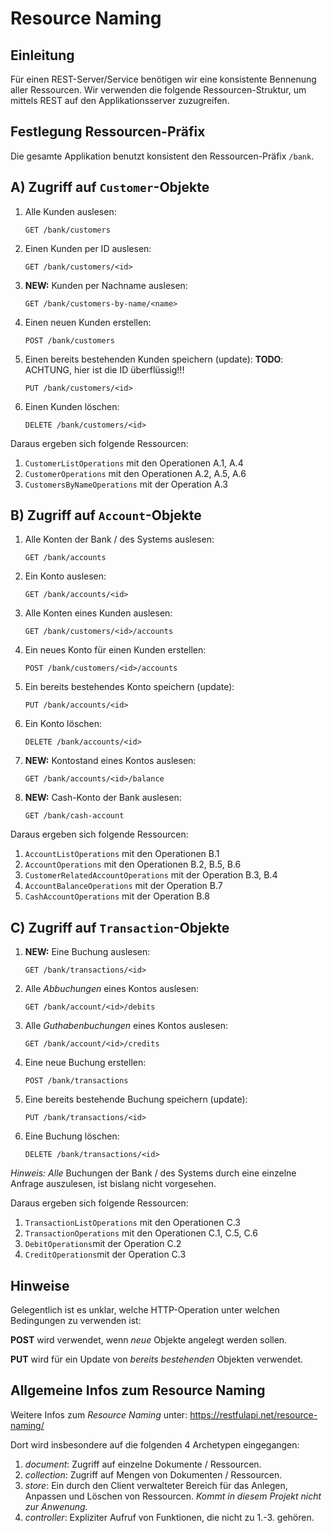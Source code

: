 # Resource Naming

## Einleitung
Für einen REST-Server/Service benötigen wir eine konsistente Bennenung aller Ressourcen.
Wir verwenden die folgende Ressourcen-Struktur, um mittels REST auf den 
Applikationsserver zuzugreifen.

## Festlegung Ressourcen-Präfix
Die gesamte Applikation benutzt konsistent den Ressourcen-Präfix `/bank`.

## A) Zugriff auf `Customer`-Objekte

1. Alle Kunden auslesen:
    ```
    GET /bank/customers
    ```
2. Einen Kunden per ID auslesen:
    ```
    GET /bank/customers/<id>
    ```
3. **NEW:** Kunden per Nachname auslesen:
    ```
    GET /bank/customers-by-name/<name>
    ```
4. Einen neuen Kunden erstellen:
    ```
    POST /bank/customers
    ```
5. Einen bereits bestehenden Kunden speichern (update):
    **TODO**: ACHTUNG, hier ist die ID überflüssig!!!
    ```
    PUT /bank/customers/<id>
    ```
6. Einen Kunden löschen:
    ```
    DELETE /bank/customers/<id>
    ```

Daraus ergeben sich folgende Ressourcen:
1. `CustomerListOperations` mit den Operationen A.1, A.4
2. `CustomerOperations` mit den Operationen A.2, A.5, A.6
3. `CustomersByNameOperations` mit der Operation A.3

## B) Zugriff auf `Account`-Objekte

1. Alle Konten der Bank / des Systems auslesen:
    ```
    GET /bank/accounts
    ```
2. Ein Konto auslesen:
    ```
    GET /bank/accounts/<id>
    ```
3. Alle Konten eines Kunden auslesen:
    ```
    GET /bank/customers/<id>/accounts
    ```
4. Ein neues Konto für einen Kunden erstellen:
    ```
    POST /bank/customers/<id>/accounts
    ```
5. Ein bereits bestehendes Konto speichern (update):
    ```
    PUT /bank/accounts/<id>
    ```
6. Ein Konto löschen:
    ```
    DELETE /bank/accounts/<id>
    ```
7. **NEW:** Kontostand eines Kontos auslesen:
    ```
    GET /bank/accounts/<id>/balance
    ```
8. **NEW:** Cash-Konto der Bank auslesen:
    ```
    GET /bank/cash-account
    ```

Daraus ergeben sich folgende Ressourcen:
1. `AccountListOperations` mit den Operationen B.1
2. `AccountOperations` mit den Operationen B.2, B.5, B.6
3. `CustomerRelatedAccountOperations` mit der Operation B.3, B.4
4. `AccountBalanceOperations` mit der Operation B.7
5. `CashAccountOperations` mit der Operation B.8

## C) Zugriff auf `Transaction`-Objekte
1. **NEW:** Eine Buchung auslesen:
    ```
    GET /bank/transactions/<id>
    ```
2. Alle *Abbuchungen* eines Kontos auslesen:
    ```
    GET /bank/account/<id>/debits
    ```
3. Alle *Guthabenbuchungen* eines Kontos auslesen:
    ```
    GET /bank/account/<id>/credits
    ```
4. Eine neue Buchung erstellen:
    ```
    POST /bank/transactions
    ```
5. Eine bereits bestehende Buchung speichern (update):
    ```
    PUT /bank/transactions/<id>
    ```
6. Eine Buchung löschen:
    ```
    DELETE /bank/transactions/<id>
    ```
*Hinweis:* *Alle* Buchungen der Bank / des Systems durch eine einzelne Anfrage auszulesen, 
ist bislang nicht vorgesehen.

Daraus ergeben sich folgende Ressourcen:
1. `TransactionListOperations` mit den Operationen C.3
2. `TransactionOperations` mit den Operationen C.1, C.5, C.6
3. `DebitOperations`mit der Operation C.2
4. `CreditOperations`mit der Operation C.3

## Hinweise
Gelegentlich ist es unklar, welche HTTP-Operation unter welchen Bedingungen zu verwenden ist:

**POST** wird verwendet, wenn *neue* Objekte angelegt werden sollen.

**PUT** wird für ein Update von *bereits bestehenden* Objekten verwendet.

## Allgemeine Infos zum Resource Naming
Weitere Infos zum *Resource Naming* unter: https://restfulapi.net/resource-naming/

Dort wird insbesondere auf die folgenden 4 Archetypen eingegangen:
1. *document*: Zugriff auf einzelne Dokumente / Ressourcen.
2. *collection*: Zugriff auf Mengen von Dokumenten / Ressourcen.
3. *store*: Ein durch den Client verwalteter Bereich für das Anlegen, Anpassen und 
Löschen von Ressourcen. *Kommt in diesem Projekt nicht zur Anwenung.*
4. *controller*: Expliziter Aufruf von Funktionen, die nicht zu 1.-3. gehören.

 
